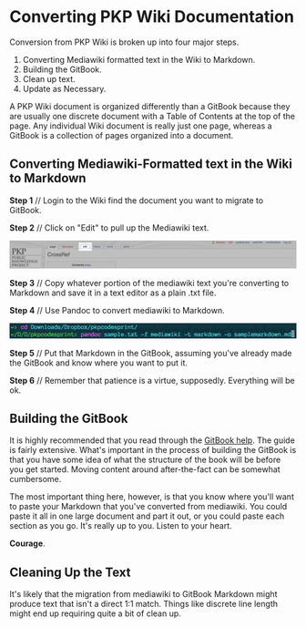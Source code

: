 # Converting PKP Wiki Documentation

Conversion from PKP Wiki is broken up into four major steps. 

1. Converting Mediawiki formatted text in the Wiki to Markdown.
2. Building the GitBook. 
3. Clean up text. 
4. Update as Necessary. 

A PKP Wiki document is organized differently than a GitBook because they are usually one discrete document with a Table of Contents at the top of the page. Any individual Wiki document is really just one page, whereas a GitBook is a collection of pages organized into a document. 

## Converting Mediawiki-Formatted text in the Wiki to Markdown

**Step 1** // Login to the Wiki find the document you want to migrate to GitBook.

**Step 2** // Click on "Edit" to pull up the Mediawiki text. 

![Click on "Edit"](https://github.com/AhemNason/pkp-wiki-to-gitbook-migration-documentation/blob/master/images/migration01.png?raw=true)

**Step 3** // Copy whatever portion of the mediawiki text you're converting to Markdown and save it in a text editor as a plain .txt file. 

**Step 4** // Use Pandoc to convert mediawiki to Markdown. 

![Pandoc conversion"](https://github.com/AhemNason/pkp-wiki-to-gitbook-migration-documentation/blob/master/images/migration02.png?raw=true)

**Step 5** // Put that Markdown in the GitBook, assuming you've already made the GitBook and know where you want to put it. 

**Step 6** // Remember that patience is a virtue, supposedly. Everything will be ok. 

## Building the GitBook

It is highly recommended that you read through the [GitBook help](http://help.gitbook.com/). The guide is fairly extensive. What's important in the process of building the GitBook is that you have some idea of what the structure of the book will be before you get started. Moving content around after-the-fact can be somewhat cumbersome. 

The most important thing here, however, is that you know where you'll want to paste your Markdown that you've converted from mediawiki. You could paste it all in one large document and part it out, or you could paste each section as you go. It's really up to you. Listen to your heart. 

**Courage**. 

## Cleaning Up the Text 

It's likely that the migration from mediawiki to GitBook Markdown might produce text that isn't a direct 1:1 match. Things like discrete line length might end up requiring quite a bit of clean up. 

